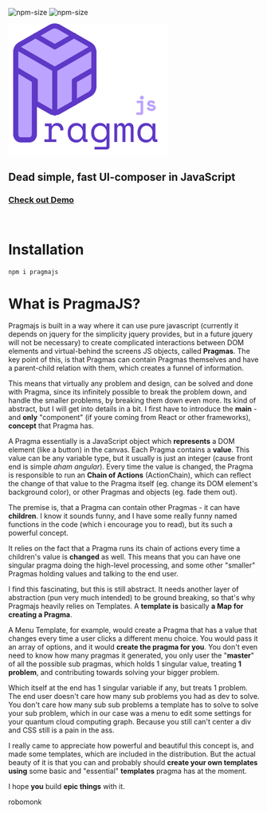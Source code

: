 ![npm-size](https://img.shields.io/npm/v/pragmajs?style=for-the-badge)
![npm-size](https://img.shields.io/bundlephobia/minzip/pragmajs?style=for-the-badge)

<img width=320px src="docs/logos/pragmajs.svg">

<br>

## Dead simple, fast UI-composer in JavaScript 

### [Check out Demo](https://robo-monk.github.io/pragmajs)

<br>

# Installation
```bash
npm i pragmajs
```

# What is PragmaJS?

Pragmajs is built in a way where it can use pure javascript (currently it depends on jquery for the simplicity jquery provides, but in a future jquery will not be necessary) to create complicated interactions between DOM elements and virtual-behind the screens JS objects, called **Pragmas**. The key point of this, is that Pragmas can contain Pragmas themselves and have a parent-child relation with them, which creates a funnel of information.

This means that virtually any problem and design, can be solved and done with Pragma, since its infinitely possible to break the problem down, and handle the smaller problems, by breaking them down even more. Its kind of abstract, but I will get into details in a bit. I first have to introduce the **main** - and **only** "component" (if youre coming from React or other frameworks), **concept** that Pragma has.

A Pragma essentially is a JavaScript object which **represents** a DOM element (like a button) in the canvas. Each Pragma contains a **value**. This value can be any variable type, but it usually is just an integer (cause front end is simple *aham angular*). Every time the value is changed, the Pragma is responsible to run an **Chain of Actions** (ActionChain), which can reflect the change of that value to the Pragma itself (eg. change its DOM element's background color), or other Pragmas and objects (eg. fade them out).

The premise is, that a Pragma can contain other Pragmas - it can have **children**. I know it sounds funny, and I have some really funny named functions in the code (which i encourage you to read), but its such a powerful concept.

It relies on the fact that a Pragma runs its chain of actions every time a children's value is **changed** as well. This means that you can have one singular pragma doing the high-level processing, and some other "smaller" Pragmas holding values and talking to the end user.

I find this fascinating, but this is still abstract. It needs another layer of abstraction (pun very much intended) to be ground breaking, so that's why Pragmajs heavily relies on Templates. A **template is** basically **a Map for creating a Pragma**. 

A Menu Template, for example, would create a Pragma that has a value that changes every time a user clicks a different menu choice. You would pass it an array of options, and it would **create the pragma for you**. You don't even need to know how many pragmas it generated, you only user the "**master**" of all the possible sub pragmas, which holds 1 singular value, treating **1 problem**, and contributing towards solving your bigger problem. 

Which itself at the end has 1 singular variable if any, but treats 1 problem. The end user doesn't care how many sub problems you had as dev to solve. You don't care how many sub sub problems a template has to solve to solve your sub problem, which in our case was a menu to edit some settings for your quantum cloud computing graph. Because you still can't center a div and CSS still is a pain in the ass.

I really came to appreciate how powerful and beautiful this concept is, and made some templates, which are included in the distribution. But the actual beauty of it is that you can and probably should **create your own templates** **using** some basic and "essential" **templates** pragma has at the moment.

I hope **you** build **epic things** with it.

robomonk


